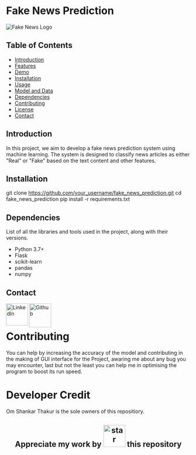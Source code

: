 # Fake News Prediction

 <img src="https://www.shutterstock.com/image-vector/circle-rubber-stamp-text-fake-news-1243934425" alt="Fake News Logo">

## Table of Contents
- [Introduction](#introduction)
- [Features](#features)
- [Demo](#demo)
- [Installation](#installation)
- [Usage](#usage)
- [Model and Data](#model-and-data)
- [Dependencies](#dependencies)
- [Contributing](#contributing)
- [License](#license)
- [Contact](#contact)

## Introduction

In this project, we aim to develop a fake news prediction system using machine learning. The system is designed to classify news articles as either "Real" or "Fake" based on the text content and other features.

## Installation
git clone https://github.com/your_username/fake_news_prediction.git
cd fake_news_prediction
pip install -r requirements.txt

## Dependencies

List of all the libraries and tools used in the project, along with their versions.

- Python 3.7+
- Flask
- scikit-learn
- pandas
- numpy


## Contact

<a href="https://www.linkedin.com/in/om-shankar-86981b224"><img src="icons/linkedin.webp" align="left" height="60" width="60" alt="LinkedIn"></a>
<a href="https://github.com/Om-Shankar-Thakur"><img src="icons/github.svg" align="left" height="65" width="60" alt="Github"></a>
<br><br>




# Contributing
You can help by increasing the accuracy of the model and contributing in the making of GUI interface for the Project, awaring me about any bug you may encounter, last but not the least you can help me in optimising the program to boost its run speed.

# Developer Credit
Om Shankar Thakur is the sole owners of this repositiory.

<h2 align="center"> Appreciate my work by <img src="icons/github.gif" height=60 width=60 alt=star align=bottom> this repository </h2>




